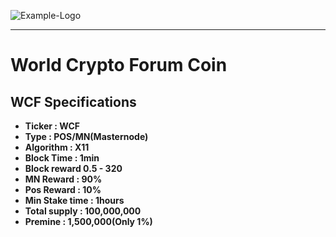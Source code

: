 ![Example-Logo](https://i.imgur.com/wtdV9uw.png)

***

# World Crypto Forum Coin

## WCF Specifications

* **Ticker : WCF**
* **Type : POS/MN(Masternode)**
* **Algorithm : X11**
* **Block Time : 1min**
* **Block reward 0.5 - 320**
* **MN Reward : 90%**
* **Pos Reward : 10%**
* **Min Stake time : 1hours**
* **Total supply : 100,000,000**
* **Premine : 1,500,000(Only 1%)**


